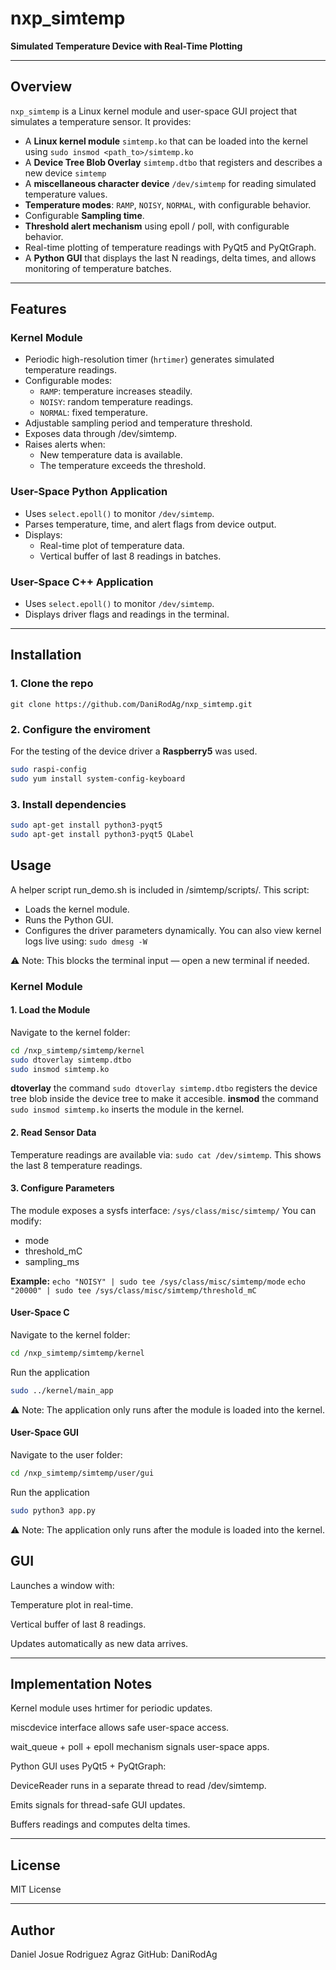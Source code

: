 # nxp_simtemp

**Simulated Temperature Device with Real-Time Plotting**

---

## Overview
`nxp_simtemp` is a Linux kernel module and user-space GUI project that simulates a temperature sensor. It provides:

- A **Linux kernel module** `simtemp.ko` that can be loaded into the kernel using `sudo insmod <path_to>/simtemp.ko`
- A **Device Tree Blob Overlay** `simtemp.dtbo` that registers and describes a new device `simtemp`
- A **miscellaneous character device** `/dev/simtemp` for reading simulated temperature values.
- **Temperature modes**: `RAMP`, `NOISY`, `NORMAL`, with configurable behavior.
- Configurable **Sampling time**.
- **Threshold alert mechanism** using epoll / poll, with configurable behavior.
- Real-time plotting of temperature readings with PyQt5 and PyQtGraph.
- A **Python GUI** that displays the last N readings, delta times, and allows monitoring of temperature batches.

---

## Features

### Kernel Module
- Periodic high-resolution timer (`hrtimer`) generates simulated temperature readings.
- Configurable modes:
  - `RAMP`: temperature increases steadily.
  - `NOISY`: random temperature readings.
  - `NORMAL`: fixed temperature.
- Adjustable sampling period and temperature threshold.
- Exposes data through /dev/simtemp.
- Raises alerts when:
  - New temperature data is available.
  - The temperature exceeds the threshold.

### User-Space Python Application
- Uses `select.epoll()` to monitor `/dev/simtemp`.
- Parses temperature, time, and alert flags from device output.
- Displays:
  - Real-time plot of temperature data.
  - Vertical buffer of last 8 readings in batches.

### User-Space C++ Application
- Uses `select.epoll()` to monitor `/dev/simtemp`.
- Displays driver flags and readings in the terminal.
---

## Installation

### 1. Clone the repo
`git clone https://github.com/DaniRodAg/nxp_simtemp.git`

### 2. Configure the enviroment
For the testing of the device driver a **Raspberry5** was used.
```bash
sudo raspi-config
sudo yum install system-config-keyboard
```
### 3. Install dependencies
```bash
sudo apt-get install python3-pyqt5
sudo apt-get install python3-pyqt5 QLabel
```

## Usage
A helper script run_demo.sh is included in /simtemp/scripts/.
This script:
- Loads the kernel module.
- Runs the Python GUI.
- Configures the driver parameters dynamically.
You can also view kernel logs live using: `sudo dmesg -W` 

⚠️ Note: This blocks the terminal input — open a new terminal if needed.

### Kernel Module
#### 1. Load the Module
Navigate to the kernel folder:
```bash
cd /nxp_simtemp/simtemp/kernel
sudo dtoverlay simtemp.dtbo
sudo insmod simtemp.ko
```
**dtoverlay** the command `sudo dtoverlay simtemp.dtbo` registers the device tree blob inside the device tree to make it accesible.
**insmod** the command `sudo insmod simtemp.ko` inserts the module in the kernel.

#### 2. Read Sensor Data
Temperature readings are available via: `sudo cat /dev/simtemp`.
This shows the last 8 temperature readings.

#### 3. Configure Parameters
The module exposes a sysfs interface:
`/sys/class/misc/simtemp/`
You can modify:
- mode
- threshold_mC
- sampling_ms

**Example:**
`echo "NOISY" | sudo tee /sys/class/misc/simtemp/mode`
`echo "20000" | sudo tee /sys/class/misc/simtemp/threshold_mC`

#### User-Space C
Navigate to the kernel folder:
```bash
cd /nxp_simtemp/simtemp/kernel
```
Run the application 
```bash
sudo ../kernel/main_app
```

⚠️ Note: The application only runs after the module is loaded into the kernel.

#### User-Space GUI
Navigate to the user folder:
```bash
cd /nxp_simtemp/simtemp/user/gui
```
Run the application 
```bash
sudo python3 app.py
```
⚠️ Note: The application only runs after the module is loaded into the kernel.

## GUI

Launches a window with:

Temperature plot in real-time.

Vertical buffer of last 8 readings.

Updates automatically as new data arrives.

---

## Implementation Notes

Kernel module uses hrtimer for periodic updates.

miscdevice interface allows safe user-space access.

wait_queue + poll + epoll mechanism signals user-space apps.

Python GUI uses PyQt5 + PyQtGraph:

DeviceReader runs in a separate thread to read /dev/simtemp.

Emits signals for thread-safe GUI updates.

Buffers readings and computes delta times.

---

## License

MIT License

---

## Author 
Daniel Josue Rodriguez Agraz
GitHub: DaniRodAg

